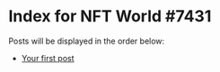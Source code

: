 # Index for NFT World #7431
Posts will be displayed in the order below:

- [Your first post](./001-first.md)

